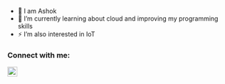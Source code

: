 
- 👋 I am Ashok
- 🌱 I’m currently learning about cloud and improving my programming skills 
- ⚡ I’m also interested in IoT


### Connect with me:

&emsp;<a href="https://www.linkedin.com/in/ashok-kumar-5b8072170"><img align="left" alt="Ashok | LinkedIn" width="22px" src="https://cdn.jsdelivr.net/npm/simple-icons@v3/icons/linkedin.svg" /></a>


<br />
